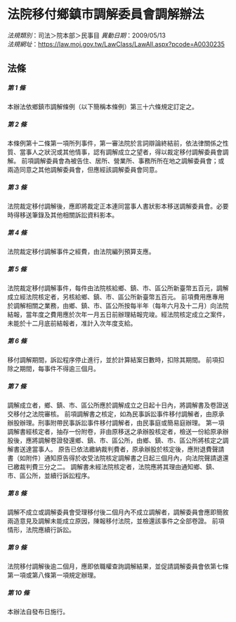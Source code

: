 # 法院移付鄉鎮市調解委員會調解辦法

*法規類別*：司法＞院本部＞民事目
*異動日期*：2009/05/13  
*法規網址*：https://law.moj.gov.tw/LawClass/LawAll.aspx?pcode=A0030235



## 法條
##### 第 1 條
本辦法依鄉鎮市調解條例（以下簡稱本條例）第三十六條規定訂定之。

##### 第 2 條
本條例第十二條第一項所列事件，第一審法院於言詞辯論終結前，依法律關係之性質、當事人之狀況或其他情事，認有調解成立之望者，得以裁定移付調解委員會調解。
前項調解委員會為被告住、居所、營業所、事務所所在地之調解委員會；或兩造同意之其他調解委員會，但應經該調解委員會同意。

##### 第 3 條
法院裁定移付調解後，應即將裁定正本連同當事人書狀影本移送調解委員會。必要時得移送筆錄及其他相關訴訟資料影本。

##### 第 4 條
法院裁定移付調解事件之經費，由法院編列預算支應。

##### 第 5 條
法院裁定移付調解事件，每件由法院核給鄉、鎮、市、區公所新臺幣五百元，調解成立經法院核定者，另核給鄉、鎮、市、區公所新臺幣五百元。
前項費用應專用於調解相關之業務，由鄉、鎮、市、區公所按每半年（每年六月及十二月）向法院結報，當年度之費用應於次年一月五日前辦理結報完竣。經法院核定成立之案件，未能於十二月底前結報者，准計入次年度支給。

##### 第 6 條
移付調解期間，訴訟程序停止進行，並於計算結案日數時，扣除其期間。
前項扣除之期間，每事件不得逾三個月。

##### 第 7 條
調解成立者，鄉、鎮、市、區公所應於調解成立之日起十日內，將調解書及卷證送交移付之法院審核。
前項調解書之核定，如為民事訴訟事件移付調解者，由原承辦股辦理。刑事附帶民事訴訟事件移付調解者，由民事庭或簡易庭辦理。
第一項調解書經核定者，抽存一份附卷，非由原移送之承辦股核定者，檢送一份給原承辦股後，應將調解卷證發還鄉、鎮、市、區公所，由鄉、鎮、市、區公所將核定之調解書送達當事人。
原告已依法繳納裁判費者，原承辦股於核定後，應附退費聲請書（如附件）通知原告得於收受法院核定調解書之日起三個月內，向法院聲請退還已繳裁判費三分之二。
調解書未經法院核定者，法院應將其理由通知鄉、鎮、市、區公所，並續行訴訟程序。

##### 第 8 條
調解不成立或調解委員會受理移付後二個月內不成立調解者，調解委員會應即簡敘兩造意見及調解未能成立原因，陳報移付法院，並檢還該事件之全部卷證。
前項情形，法院應續行訴訟。

##### 第 9 條
法院移付調解後逾二個月，應即依職權查詢調解結果，並促請調解委員會依第七條第一項或第八條第一項規定辦理。

##### 第 10 條
本辦法自發布日施行。


